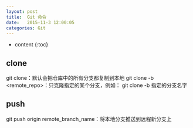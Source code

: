```yaml
---
layout: post
title:  Git 命令
date:   2015-11-3 12:00:05
categories: Git
---
```


* content
{:toc}

## clone

git clone：默认会把仓库中的所有分支都复制到本地
git clone -b <branch> <remote_repo>：只克隆指定的某个分支，例如： git clone -b 指定的分支名字

## push

git push origin remote_branch_name：将本地分支推送到远程新分支上
